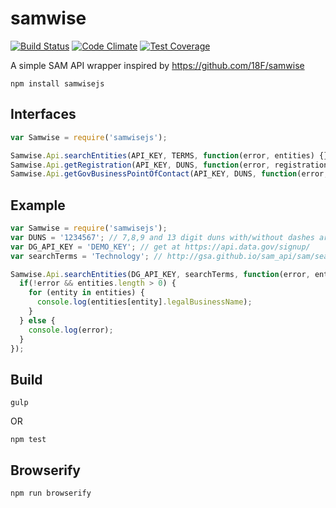 # samwise

[![Build Status](https://travis-ci.org/NuAxis/samwise.svg?branch=develop)](https://travis-ci.org/NuAxis/samwise)
[![Code Climate](https://codeclimate.com/github/NuAxis/samwise/badges/gpa.svg)](https://codeclimate.com/github/NuAxis/samwise)
[![Test Coverage](https://codeclimate.com/github/NuAxis/samwise/badges/coverage.svg)](https://codeclimate.com/github/NuAxis/samwise/coverage)

A simple SAM API wrapper inspired by https://github.com/18F/samwise

```npm install samwisejs```

## Interfaces
```javascript
var Samwise = require('samwisejs');

Samwise.Api.searchEntities(API_KEY, TERMS, function(error, entities) {});
Samwise.Api.getRegistration(API_KEY, DUNS, function(error, registration) {});
Samwise.Api.getGovBusinessPointOfContact(API_KEY, DUNS, function(error, contact) {});
```

## Example

```javascript
var Samwise = require('samwisejs');
var DUNS = '1234567'; // 7,8,9 and 13 digit duns with/without dashes are accepted
var DG_API_KEY = 'DEMO_KEY'; // get at https://api.data.gov/signup/
var searchTerms = 'Technology'; // http://gsa.github.io/sam_api/sam/search.html

Samwise.Api.searchEntities(DG_API_KEY, searchTerms, function(error, entities) {
  if(!error && entities.length > 0) {
    for (entity in entities) {
      console.log(entities[entity].legalBusinessName);
    }
  } else {
    console.log(error);
  }
});
```


## Build

``` gulp ```

OR

```npm test```

## Browserify

```npm run browserify```
